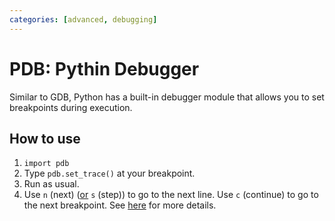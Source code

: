 ```yaml
---
categories: [advanced, debugging]
---
```


# PDB: Pythin Debugger 

Similar to GDB, Python has a built-in debugger module that allows you to set breakpoints during execution. 

## How to use 

1. `import pdb`
2. Type `pdb.set_trace()` at your breakpoint. 
3. Run as usual. 
4. Use `n` (next) ([or](https://docs.python.org/3/library/pdb.html) `s` (step)) to go to the next line. Use `c` (continue) to go to the next breakpoint. See [here](https://docs.python.org/3/library/pdb.html) for more details. 

